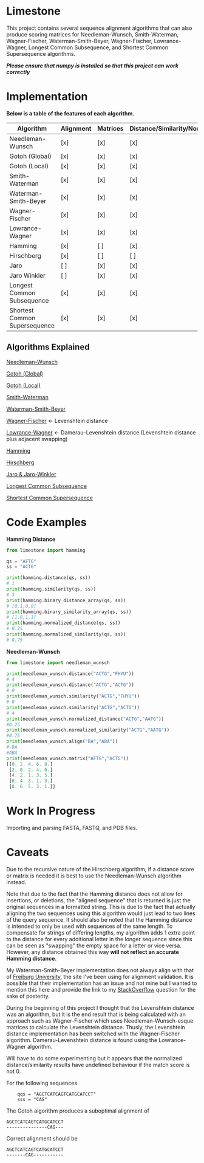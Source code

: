 # Limestone
This project contains several sequence alignment algorithms that can also produce scoring matrices for Needleman-Wunsch, Smith-Waterman, Wagner-Fischer, Waterman-Smith-Beyer, Wagner-Fischer, Lowrance-Wagner, Longest Common Subsequence, and Shortest Common Supersequence algorithms. 

***Please ensure that numpy is installed so that this project can work correctly***

# Implementation

**Below is a table of the features of each algorithm.**

| Algorithm                    | Alignment | Matrices | Distance/Similarity/Normalized |
| ------------------           | --------- | -------- | ------------------------------ |
|Needleman-Wunsch              |    [x]    |    [x]   |               [x]              |
|Gotoh (Global)                |    [x]    |    [x]   |               [x]              |
|Gotoh (Local)                 |    [x]    |    [x]   |               [x]              |
|Smith-Waterman                |    [x]    |    [x]   |               [x]              |
|Waterman-Smith-Beyer          |    [x]    |    [x]   |               [x]              |
|Wagner-Fischer                |    [x]    |    [x]   |               [x]              |
|Lowrance-Wagner               |    [x]    |    [x]   |               [x]              |
|Hamming                       |    [x]    |    [ ]   |               [x]              |
|Hirschberg                    |    [x]    |    [ ]   |               [ ]              |
|Jaro                          |    [ ]    |    [x]   |               [x]              |
|Jaro Winkler                  |    [ ]    |    [x]   |               [x]              |
|Longest Common Subsequence    |    [x]    |    [x]   |               [x]              |
|Shortest Common Supersequence |    [x]    |    [x]   |               [x]              |

## Algorithms Explained
[Needleman-Wunsch](https://en.wikipedia.org/wiki/Needleman%E2%80%93Wunsch_algorithm)

[Gotoh (Global)](https://helios2.mi.parisdescartes.fr/~lomn/Cours/BI/Material/gap-penalty-gotoh.pdf)

[Gotoh (Local)](http://rna.informatik.uni-freiburg.de/Teaching/index.jsp?toolName=Gotoh%20(Local))

[Smith-Waterman ](https://en.wikipedia.org/wiki/Smith%E2%80%93Waterman_algorithm)

[Waterman-Smith-Beyer](http://rna.informatik.uni-freiburg.de/Teaching/index.jsp?toolName=Waterman-Smith-Beyer)

[Wagner-Fischer](https://en.wikipedia.org/wiki/Wagner%E2%80%93Fischer_algorithm) <- Levenshtein distance

[Lowrance-Wagner](https://bmcbioinformatics.biomedcentral.com/articles/10.1186/s12859-019-2819-0) <- Damerau–Levenshtein distance (Levenshtein distance plus adjacent swapping)

[Hamming](https://en.wikipedia.org/wiki/Hamming_distance)

[Hirschberg](https://en.wikipedia.org/wiki/Hirschberg%27s_algorithm)

[Jaro & Jaro-Winkler](https://en.wikipedia.org/wiki/Jaro%E2%80%93Winkler_distance)

[Longest Common Subsequence](https://en.wikipedia.org/wiki/Longest_common_subsequence)

[Shortest Common Supersequence](https://en.wikipedia.org/wiki/Shortest_common_supersequence)

# Code Examples

**Hamming Distance**
```python
from limestone import hamming

qs = "AFTG"
ss = "ACTG"

print(hamming.distance(qs, ss))
# 1
print(hamming.similarity(qs, ss))
# 3
print(hamming.binary_distance_array(qs, ss))
# [0,1,0,0]
print(hamming.binary_similarity_array(qs, ss))
# [1,0,1,1]
print(hamming.normalized_distance(qs, ss))
# 0.25
print(hamming.normalized_similarity(qs, ss))
# 0.75
```

**Needleman-Wunsch**
```python
from limestone import needleman_wunsch

print(needleman_wunsch.distance("ACTG","FHYU"))
# 4
print(needleman_wunsch.distance("ACTG","ACTG"))
# 0
print(needleman_wunsch.similarity("ACTG","FHYU"))
# 0
print(needleman_wunsch.similarity("ACTG","ACTG"))
# 4
print(needleman_wunsch.normalized_distance("ACTG","AATG"))
#0.25
print(needleman_wunsch.normalized_similarity("ACTG","AATG"))
#0.75
print(needleman_wunsch.align("BA","ABA"))
#-BA
#ABA
print(needleman_wunsch.matrix("AFTG","ACTG"))
[[0. 2. 4. 6. 8.]
 [2. 0. 2. 4. 6.]
 [4. 2. 1. 3. 5.]
 [6. 4. 3. 1. 3.]
 [8. 6. 5. 3. 1.]]
 ```

# Work In Progress

Importing and parsing FASTA, FASTQ, and PDB files.

# Caveats

Due to the recursive nature of the Hirschberg algorithm, if a distance score or matrix is needed it is best to use the Needleman-Wunsch algorithm instead.

Note that due to the fact that the Hamming distance does not allow for insertions, or deletions, the "aligned sequence" that is returned is just the original sequences in a formatted string. 
This is due to the fact that actually aligning the two sequences using this algorithm would just lead to two lines of the query sequence. 
It should also be noted that the Hamming distance is intended to only be used with sequences of the same length. 
To compensate for strings of differing lengths, my algorithm adds 1 extra point to the distance for every additional letter in the longer sequence since this can be seen as "swapping" the empty space for a letter or vice versa. However, any distance obtained this way **will not reflect an accurate Hamming distance**.

My Waterman-Smith-Beyer implementation does not always align with that of [Freiburg University](http://rna.informatik.uni-freiburg.de/Teaching/index.jsp?toolName=Waterman-Smith-Beyer), the site I've been using for alignment validation.
It is possible that their implementation has an issue and not mine but I wanted to mention this here and provide the link to my [StackOverflow](https://bioinformatics.stackexchange.com/questions/22683/waterman-smith-beyer-implementation-in-python) question for the sake of posterity.

During the beginning of this project I thought that the Levenshtein distance was an algorithm, but it is the end result that is being calculated with an approach such as Wagner-Fischer which uses Needleman-Wunsch-esque matrices to calculate the Levenshtein distance.
Thusly, the Levenshtein distance implementation has been switched with the Wagner-Fischer algorithm.
Damerau-Levenshtein distance is found using the Lowrance-Wagner algorithm.

Will have to do some experimenting but it appears that the normalized distance/similarity results have undefined behaviour if the match score is not 0.

For the following sequences
```
    qqs = "AGCTCATCAGTCATGCATCCT"
    sss = "CAG"
```
The Gotoh algorithm produces a suboptimal alignment of 
```
AGCTCATCAGTCATGCATCCT
---------------CAG---
```
Correct alignment should be
```
AGCTCATCAGTCATGCATCCT
-------CAG-----------
```

